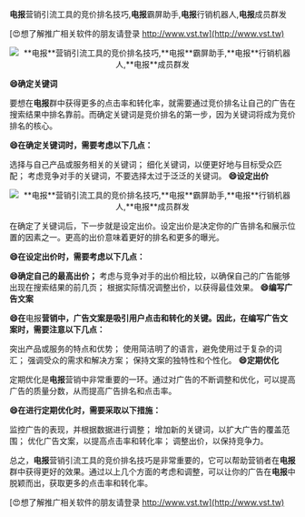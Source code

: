 **电报**营销引流工具的竞价排名技巧,**电报**霸屏助手,**电报**行销机器人,**电报**成员群发

[😍想了解推广相关软件的朋友请登录 http://www.vst.tw](http://www.vst.tw)

 <center><img src="https://vst.tw/MP4/tuiguang/png/8.png" alt="**电报**营销引流工具的竞价排名技巧,**电报**霸屏助手,**电报**行销机器人,**电报**成员群发"></center>

**😄确定关键词**

要想在**电报**群中获得更多的点击率和转化率，就需要通过竞价排名让自己的广告在搜索结果中排名靠前。而确定关键词是竞价排名的第一步，因为关键词将成为竞价排名的核心。

**😄在确定关键词时，需要考虑以下几点：**

选择与自己产品或服务相关的关键词；
细化关键词，以便更好地与目标受众匹配；
考虑竞争对手的关键词，不要选择太过于泛泛的关键词。
**😄设定出价**

 <center><img src="https://vst.tw/MP4/tuiguang/png/5.png" alt="**电报**营销引流工具的竞价排名技巧,**电报**霸屏助手,**电报**行销机器人,**电报**成员群发"></center>

在确定了关键词后，下一步就是设定出价。设定出价是决定你的广告排名和展示位置的因素之一。更高的出价意味着更好的排名和更多的曝光。

**😄在设定出价时，需要考虑以下几点：**

**😄确定自己的最高出价；**
考虑与竞争对手的出价相比较，以确保自己的广告能够出现在搜索结果的前几页；
根据实际情况调整出价，以获得最佳效果。
**😄编写广告文案**

**😄在**电报**营销中，广告文案是吸引用户点击和转化的关键。因此，在编写广告文案时，需要注意以下几点：**

突出产品或服务的特点和优势；
使用简洁明了的语言，避免使用过于复杂的词汇；
强调受众的需求和解决方案；
保持文案的独特性和个性化。
**😄定期优化**

定期优化是**电报**营销中非常重要的一环。通过对广告的不断调整和优化，可以提高广告的质量分数，从而提高广告排名和点击率。

**😄在进行定期优化时，需要采取以下措施：**

监控广告的表现，并根据数据进行调整；
增加新的关键词，以扩大广告的覆盖范围；
优化广告文案，以提高点击率和转化率；
调整出价，以保持竞争力。

总之，**电报**营销引流工具的竞价排名技巧是非常重要的，它可以帮助营销者在**电报**群中获得更好的效果。通过以上几个方面的考虑和调整，可以让你的广告在**电报**中脱颖而出，获取更多的点击率和转化率。

[😍想了解推广相关软件的朋友请登录 http://www.vst.tw](http://www.vst.tw)




